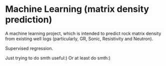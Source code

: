 # Machine Learning (matrix density prediction)
A machine learning project, which is intended to predict rock matrix density from existing well logs (particularly, GR, Sonic, Resistivity and Neutron).

Supervised regression.

Just trying to do smth useful:) Or at least do smth:)
